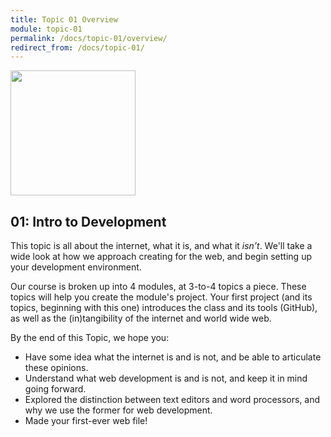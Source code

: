 ```yaml
---
title: Topic 01 Overview
module: topic-01
permalink: /docs/topic-01/overview/
redirect_from: /docs/topic-01/
---
```


<img src="../img/intro-img-settings.svg" style="width: 200px; margin: auto;" >

## 01: Intro to Development

This topic is all about the internet, what it is, and what it _isn’t_. We'll take a wide look at how we approach creating for the web, and begin setting up your development environment.

Our course is broken up into 4 modules, at 3-to-4 topics a piece. These topics will help you create the module's project. Your first project (and its topics, beginning with this one) introduces the class and its tools (GitHub), as well as the (in)tangibility of the internet and world wide web.

By the end of this Topic, we hope you:
- Have some idea what the internet is and is not, and be able to articulate these opinions.
- Understand what web development is and is not, and keep it in mind going forward.
- Explored the distinction between text editors and word processors, and why we use the former for web development.
- Made your first-ever web file!
